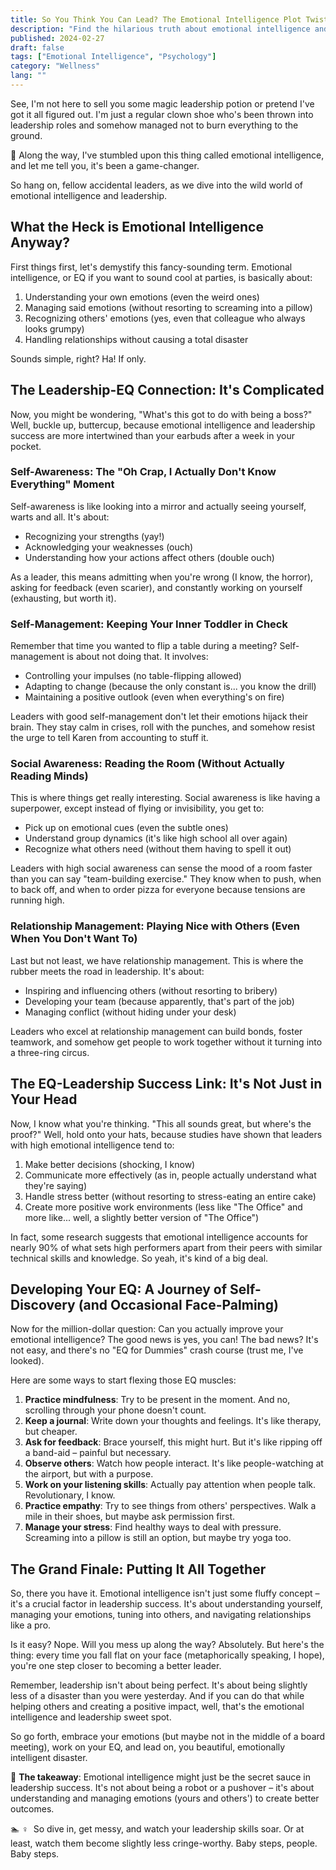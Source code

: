 ```yaml
---
title: So You Think You Can Lead? The Emotional Intelligence Plot Twist
description: "Find the hilarious truth about emotional intelligence and leadership success. Spoiler: It's messy, but totally worth it!"
published: 2024-02-27
draft: false
tags: ["Emotional Intelligence", "Psychology"]
category: "Wellness"
lang: ""
---
```


<!-- ![Hero Image](./heroImage.jpg) -->

See, I'm not here to sell you some magic leadership potion or pretend I've got it all figured out. I'm just a regular clown shoe who's been thrown into leadership roles and somehow managed not to burn everything to the ground.

🧠 Along the way, I've stumbled upon this thing called emotional intelligence, and let me tell you, it's been a game-changer.

So hang on, fellow accidental leaders, as we dive into the wild world of emotional intelligence and leadership.


## What the Heck is Emotional Intelligence Anyway?

First things first, let's demystify this fancy-sounding term. Emotional intelligence, or EQ if you want to sound cool at parties, is basically about:

1. Understanding your own emotions (even the weird ones)
2. Managing said emotions (without resorting to screaming into a pillow)
3. Recognizing others' emotions (yes, even that colleague who always looks grumpy)
4. Handling relationships without causing a total disaster

Sounds simple, right? Ha! If only.

## The Leadership-EQ Connection: It's Complicated

Now, you might be wondering, "What's this got to do with being a boss?" Well, buckle up, buttercup, because emotional intelligence and leadership success are more intertwined than your earbuds after a week in your pocket.

### Self-Awareness: The "Oh Crap, I Actually Don't Know Everything" Moment

Self-awareness is like looking into a mirror and actually seeing yourself, warts and all. It's about:

- Recognizing your strengths (yay!)
- Acknowledging your weaknesses (ouch)
- Understanding how your actions affect others (double ouch)

As a leader, this means admitting when you're wrong (I know, the horror), asking for feedback (even scarier), and constantly working on yourself (exhausting, but worth it).

### Self-Management: Keeping Your Inner Toddler in Check

Remember that time you wanted to flip a table during a meeting? Self-management is about not doing that. It involves:

- Controlling your impulses (no table-flipping allowed)
- Adapting to change (because the only constant is... you know the drill)
- Maintaining a positive outlook (even when everything's on fire)

Leaders with good self-management don't let their emotions hijack their brain. They stay calm in crises, roll with the punches, and somehow resist the urge to tell Karen from accounting to stuff it.

### Social Awareness: Reading the Room (Without Actually Reading Minds)

This is where things get really interesting. Social awareness is like having a superpower, except instead of flying or invisibility, you get to:

- Pick up on emotional cues (even the subtle ones)
- Understand group dynamics (it's like high school all over again)
- Recognize what others need (without them having to spell it out)

Leaders with high social awareness can sense the mood of a room faster than you can say "team-building exercise." They know when to push, when to back off, and when to order pizza for everyone because tensions are running high.

### Relationship Management: Playing Nice with Others (Even When You Don't Want To)

Last but not least, we have relationship management. This is where the rubber meets the road in leadership. It's about:

- Inspiring and influencing others (without resorting to bribery)
- Developing your team (because apparently, that's part of the job)
- Managing conflict (without hiding under your desk)

Leaders who excel at relationship management can build bonds, foster teamwork, and somehow get people to work together without it turning into a three-ring circus.

## The EQ-Leadership Success Link: It's Not Just in Your Head

Now, I know what you're thinking. "This all sounds great, but where's the proof?" Well, hold onto your hats, because studies have shown that leaders with high emotional intelligence tend to:

1. Make better decisions (shocking, I know)
2. Communicate more effectively (as in, people actually understand what they're saying)
3. Handle stress better (without resorting to stress-eating an entire cake)
4. Create more positive work environments (less like "The Office" and more like... well, a slightly better version of "The Office")

In fact, some research suggests that emotional intelligence accounts for nearly 90% of what sets high performers apart from their peers with similar technical skills and knowledge. So yeah, it's kind of a big deal.

## Developing Your EQ: A Journey of Self-Discovery (and Occasional Face-Palming)

Now for the million-dollar question: Can you actually improve your emotional intelligence? The good news is yes, you can! The bad news? It's not easy, and there's no "EQ for Dummies" crash course (trust me, I've looked).

Here are some ways to start flexing those EQ muscles:

1. **Practice mindfulness**: Try to be present in the moment. And no, scrolling through your phone doesn't count.
2. **Keep a journal**: Write down your thoughts and feelings. It's like therapy, but cheaper.
3. **Ask for feedback**: Brace yourself, this might hurt. But it's like ripping off a band-aid – painful but necessary.
4. **Observe others**: Watch how people interact. It's like people-watching at the airport, but with a purpose.
5. **Work on your listening skills**: Actually pay attention when people talk. Revolutionary, I know.
6. **Practice empathy**: Try to see things from others' perspectives. Walk a mile in their shoes, but maybe ask permission first.
7. **Manage your stress**: Find healthy ways to deal with pressure. Screaming into a pillow is still an option, but maybe try yoga too.

## The Grand Finale: Putting It All Together

So, there you have it. Emotional intelligence isn't just some fluffy concept – it's a crucial factor in leadership success. It's about understanding yourself, managing your emotions, tuning into others, and navigating relationships like a pro.

Is it easy? Nope. Will you mess up along the way? Absolutely. But here's the thing: every time you fall flat on your face (metaphorically speaking, I hope), you're one step closer to becoming a better leader.

Remember, leadership isn't about being perfect. It's about being slightly less of a disaster than you were yesterday. And if you can do that while helping others and creating a positive impact, well, that's the emotional intelligence and leadership sweet spot.

So go forth, embrace your emotions (but maybe not in the middle of a board meeting), work on your EQ, and lead on, you beautiful, emotionally intelligent disaster.

🔆 **The takeaway**: Emotional intelligence might just be the secret sauce in leadership success. It's not about being a robot or a pushover – it's about understanding and managing emotions (yours and others') to create better outcomes.

🏊 ‍♀ ️ So dive in, get messy, and watch your leadership skills soar. Or at least, watch them become slightly less cringe-worthy. Baby steps, people. Baby steps.

